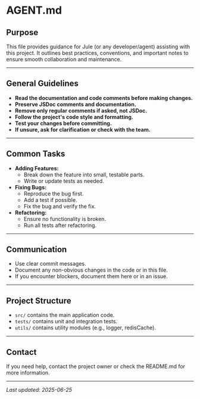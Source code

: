# AGENT.md

## Purpose

This file provides guidance for Jule (or any developer/agent) assisting with this project. It outlines best practices, conventions, and important notes to ensure smooth collaboration and maintenance.

---

## General Guidelines

- **Read the documentation and code comments before making changes.**
- **Preserve JSDoc comments and documentation.**
- **Remove only regular comments if asked, not JSDoc.**
- **Follow the project's code style and formatting.**
- **Test your changes before committing.**
- **If unsure, ask for clarification or check with the team.**

---

## Common Tasks

- **Adding Features:**
    - Break down the feature into small, testable parts.
    - Write or update tests as needed.
- **Fixing Bugs:**
    - Reproduce the bug first.
    - Add a test if possible.
    - Fix the bug and verify the fix.
- **Refactoring:**
    - Ensure no functionality is broken.
    - Run all tests after refactoring.

---

## Communication

- Use clear commit messages.
- Document any non-obvious changes in the code or in this file.
- If you encounter blockers, document them here or in an issue.

---

## Project Structure

- `src/` contains the main application code.
- `tests/` contains unit and integration tests.
- `utils/` contains utility modules (e.g., logger, redisCache).

---

## Contact

If you need help, contact the project owner or check the README.md for more information.

---

_Last updated: 2025-06-25_
